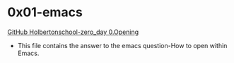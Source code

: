 # 0x01-emacs

[GitHub Holbertonschool-zero_day 0.Opening](https://github.com/Jilroge7/holbertonschool-zero_day.git)

* This file contains the answer to the emacs question-How to open within Emacs. 
